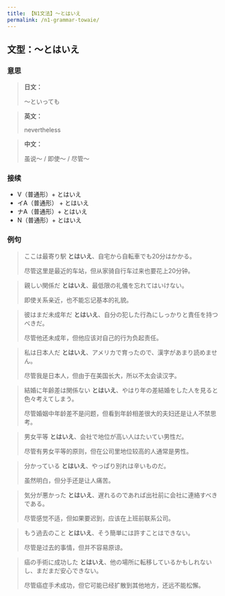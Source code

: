 ```yaml
---
title: 【N1文法】〜とはいえ
permalink: /n1-grammar-towaie/
---
```


## 文型：〜とはいえ

### 意思

> **日文：**
> 
> 〜といっても

> **英文：**
> 
> nevertheless

> **中文：**
>
> 虽说〜 / 即使〜 / 尽管〜 


### 接续

- V（普通形）+ とはいえ
- イA（普通形） + とはいえ
- ナA（普通形）+ とはいえ
- N（普通形）+ とはいえ

### 例句

> ここは最寄り駅 **とはいえ**、自宅から自転車でも20分はかかる。
>
> 尽管这里是最近的车站，但从家骑自行车过来也要花上20分钟。

> 親しい関係だ **とはいえ**、最低限の礼儀を忘れてはいけない。
>
> 即使关系亲近，也不能忘记基本的礼貌。

> 彼はまだ未成年だ **とはいえ**、自分の犯した行為にしっかりと責任を持つべきだ。
>
> 尽管他还未成年，但他应该对自己的行为负起责任。

> 私は日本人だ **とはいえ**、アメリカで育ったので、漢字があまり読めません。
>
> 尽管我是日本人，但由于在美国长大，所以不太会读汉字。

> 結婚に年齢差は関係ない **とはいえ**、やはり年の差結婚をした人を見ると色々考えてしまう。
>
> 尽管婚姻中年龄差不是问题，但看到年龄相差很大的夫妇还是让人不禁思考。

> 男女平等 **とはいえ**、会社で地位が高い人はたいてい男性だ。
>
> 尽管有男女平等的原则，但在公司里地位较高的人通常是男性。

> 分かっている **とはいえ**、やっぱり別れは辛いものだ。
>
> 虽然明白，但分手还是让人痛苦。

> 気分が悪かった **とはいえ**、遅れるのであれば出社前に会社に連絡すべきである。
>
> 尽管感觉不适，但如果要迟到，应该在上班前联系公司。

> もう過去のこと **とはいえ**、そう簡単には許すことはできない。
>
> 尽管是过去的事情，但并不容易原谅。

> 癌の手術に成功した **とはいえ**、他の場所に転移しているかもしれないし、まだまだ安心できない。
>
> 尽管癌症手术成功，但它可能已经扩散到其他地方，还远不能松懈。

